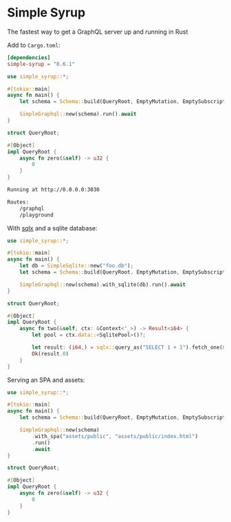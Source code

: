 # Simple Syrup

The fastest way to get a GraphQL server up and running in Rust

Add to `Cargo.toml`:

```toml
[dependencies]
simple-syrup = "0.6.1"
```

```rust
use simple_syrup::*;

#[tokio::main]
async fn main() {
    let schema = Schema::build(QueryRoot, EmptyMutation, EmptySubscription);

    SimpleGraphql::new(schema).run().await
}

struct QueryRoot;

#[Object]
impl QueryRoot {
    async fn zero(&self) -> u32 {
        0
    }
}
```

```bash
Running at http://0.0.0.0:3030

Routes:
    /graphql
    /playground
```

With [sqlx](https://crates.io/crates/sqlx) and a sqlite database: 

```rust
use simple_syrup::*;

#[tokio::main]
async fn main() {
    let db = SimpleSqlite::new("foo.db");
    let schema = Schema::build(QueryRoot, EmptyMutation, EmptySubscription);

    SimpleGraphql::new(schema).with_sqlite(db).run().await
}

struct QueryRoot;

#[Object]
impl QueryRoot {
    async fn two(&self, ctx: &Context<'_>) -> Result<i64> {
        let pool = ctx.data::<SqlitePool>()?;

        let result: (i64,) = sqlx::query_as("SELECT 1 + 1").fetch_one(&*pool).await?;
        Ok(result.0)
    }
}
```

Serving an SPA and assets:

```rust
use simple_syrup::*;

#[tokio::main]
async fn main() {
    let schema = Schema::build(QueryRoot, EmptyMutation, EmptySubscription);

    SimpleGraphql::new(schema)
        .with_spa("assets/public", "assets/public/index.html")
        .run()
        .await
}

struct QueryRoot;

#[Object]
impl QueryRoot {
    async fn zero(&self) -> u32 {
        0
    }
}
```

